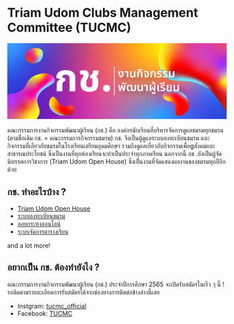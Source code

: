 # Triam Udom Clubs Management Committee (TUCMC)

[![banner](https://github.com/triamudomcmc/.github/blob/main/src/TUCMC-Banner.png?raw=true)](https://register.clubs.triamudom.ac.th)

คณะกรรมการงานกิจกรรมพัฒนาผู้เรียน (กช.) คือ องค์กรนักเรียนที่บริหารจัดการดูแลชมรมทุกชมรม (ตามชื่อเดิม กช. = คณะกรรมการกิจกรรมชมรม) กช. จึงเป็นผู้ดูแลระบบลงทะเบียนชมรม และกิจกรรมที่เกี่ยวกับชมรมในโรงเรียนเตรียมอุดมศึกษา รวมถึงดูแลเกี่ยวกับกิจกรรมเพื่อgสังคมและสาธารณประโยชน์ ซึ่งเป็นงานที่ทุกห้องเรียนจะทำเป็นประจำทุกภาคเรียน นอกจากนี้ กช .ยังเป็นผู้จัดนิทรรศการวิชาการ (Triam Udom Open House) ซึ่งเป็นงานที่จัดแสดงผลงานของชมรมทุกปีอีกด้วย

## กช. ทำอะไรบ้าง ?

- [Triam Udom Open House](https://openhouse.triamudom.ac.th/)
- [ระบบลงทะเบียนชมรม](https://register.clubs.triamudom.ac.th/)
- [ลอยกระทงออนไลน์](https://loy-kratong.vercel.app/)
- [ระบบจัดการตารางเรียน](https://schedule.tucm.cc/)

and a lot more!

## อยากเป็น กช. ต้องทำยังไง ?

คณะกรรมการงานกิจกรรมพัฒนาผู้เรียน (กช.) ประจำปีการศึกษา 2565 จะเปิดรับสมัครในเร็ว ๆ นี้ ! รอติดตามรายละเอียดการรับสมัครได้จากช่องทางการติดต่อข้างล่างนี้เลย

- Instgram: [tucmc_official](https://www.instagram.com/tucmc_official/)
- Facebook: [TUCMC](https://www.facebook.com/triamudomclubs)
